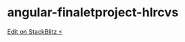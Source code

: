 # angular-finaletproject-hlrcvs

[Edit on StackBlitz ⚡️](https://stackblitz.com/edit/angular-finaletproject-hlrcvs)